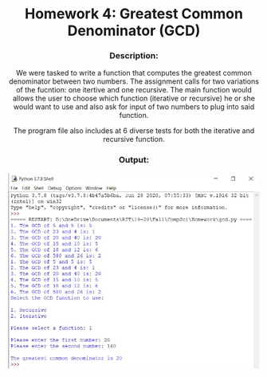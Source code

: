 <div align='center'> <h1> Homework 4: Greatest Common Denominator (GCD) </h1>

### Description:
  
We were tasked to write a function that computes the greatest common denominator between two numbers. The assignment calls for two variations of the fucntion: one itertive and one recursive. The main function would allows the user to choose which function (iterative or recursive) he or she would want to use and also ask for input of two numbers to plug into said function.
 
The program file also includes at 6 diverse tests for both the iterative and recursive function.
  
### Output:
 
 ![Alt text](hw04_output.jpg)
